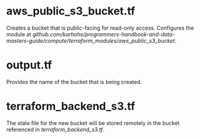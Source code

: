 # aws_public_s3_bucket.tf
Creates a bucket that is public-facing for read-only access. Configures the module at *github.com/karhohs/programmers-handbook-and-data-masters-guide/compute/terraform_modules/aws_public_s3_bucket*.

# output.tf
Provides the name of the bucket that is being created.

# terraform_backend_s3.tf
The state file for the new bucket will be stored remotely in the bucket referenced in *terraform_backend_s3.tf*.
